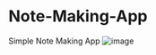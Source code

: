 # Note-Making-App
Simple Note Making App 
![image](https://github.com/user-attachments/assets/8bc4a907-94a5-4f6d-b304-b1f1239966ca)



